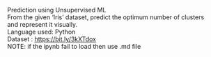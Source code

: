 Prediction using Unsupervised ML <br/>
From the given ‘Iris’ dataset, predict the optimum number of clusters  <br/>
and represent it visually.  <br/>
Language used: Python  <br/>
Dataset : https://bit.ly/3kXTdox  <br/>
NOTE: if the ipynb fail to load then use .md file 
